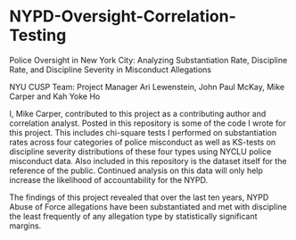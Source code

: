 # NYPD-Oversight-Correlation-Testing
Police Oversight in New York City: Analyzing Substantiation Rate, Discipline Rate, and Discipline Severity in Misconduct Allegations

NYU CUSP Team: Project Manager Ari Lewenstein, John Paul McKay, Mike Carper and Kah Yoke Ho

I, Mike Carper, contributed to this project as a contributing author and correlation analyst. Posted in this repository is some of the code I wrote for this project. This includes chi-square tests I performed on substantiation rates across four categories of police misconduct as well as KS-tests on discipline severity distributions of these four types using NYCLU police misconduct data. Also included in this repository is the dataset itself for the reference of the public. Continued analysis on this data will only help increase the likelihood of accountability for the NYPD.

The findings of this project revealed that over the last ten years, NYPD Abuse of Force allegations have been substantiated and met with discipline the least frequently of any allegation type by statistically significant margins.
